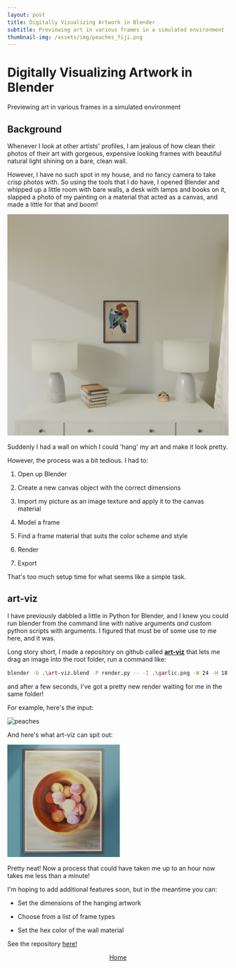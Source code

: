 ```yaml
---
layout: post
title: Digitally Visualizing Artwork in Blender
subtitle: Previewing art in various frames in a simulated environment
thumbnail-img: /assets/img/peaches_fiji.png
---
```


# Digitally Visualizing Artwork in Blender

Previewing art in various frames in a simulated environment

## Background

Whenever I look at other artists' profiles, I am jealous of how clean their photos of their art with gorgeous, expensive looking frames with beautiful natural light shining on a bare, clean wall.

However, I have no such spot in my house, and no fancy camera to take crisp photos with. So using the tools that I do have, I opened Blender and whipped up a little room with bare walls, a desk with lamps and books on it, slapped a photo of my painting on a material that acted as a canvas, and made a little for that and boom!

![Herons](/assets/img/Desk_v2_Herons.png)

Suddenly I had a wall on which I could 'hang' my art and make it look pretty.

However, the process was a bit tedious. I had to:

1) Open up Blender

2) Create a new canvas object with the correct dimensions

3) Import my picture as an image texture and apply it to the canvas material

4) Model a frame

5) Find a frame material that suits the color scheme and style

6) Render

7) Export

That's too much setup time for what seems like a simple task. 

## art-viz

I have previously dabbled a little in Python for Blender, and I knew you could run blender from the command line with native arguments *and* custom python scripts with arguments. I figured that must be of some use to me here, and it was.

Long story short, I made a repository on github called **[art-viz](https://github.com/mura94/art-viz)** that lets me drag an image into the root folder, run a command like:

```bash
blender -b .\art-viz.blend -P render.py -- -I .\garlic.png -W 24 -H 18 -D .5 -R  CYCLES -FT BlackFloatingFrame -WC E4DED5
```

and after a few seconds, I've got a pretty new render waiting for me in the same folder!

For example, here's the input:

<img title="" src="/assets/img/peaches.png" alt="peaches" width="256" data-align="inline">

And here's what art-viz can spit out:

<img src="/assets/img/peaches_fiji.png" title="" alt="peaches_fiji" width="256">

Pretty neat! Now a process that could have taken me up to an hour now takes me less than a minute!

I'm hoping to add additional features soon, but in the meantime you can:

- Set the dimensions of the hanging artwork

- Choose from a list of frame types

- Set the hex color of the wall material

See the repository [here!](https://github.com/mura94/art-viz)

<p style="text-align: center;">
    <a href="https://blakejarvis.design" class="button hvr-shutter-out-horizontal">Home</a>
</p>